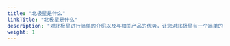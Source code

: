 ```yaml
---
title: "北极星是什么"
linkTitle: "北极星是什么"
description: "对北极星进行简单的介绍以及与相关产品的优势，让您对北极星有一个简单的了解"
weight: 1
---
```



